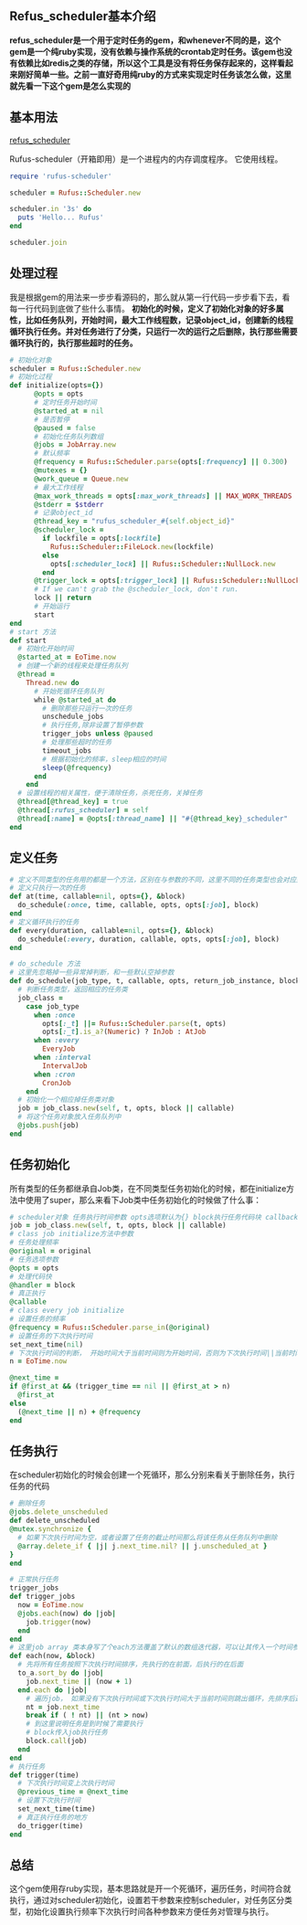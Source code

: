 ## Refus_scheduler基本介绍
**refus_scheduler是一个用于定时任务的gem，和whenever不同的是，这个gem是一个纯ruby实现，没有依赖与操作系统的crontab定时任务。该gem也没有依赖比如redis之类的存储，所以这个工具是没有将任务保存起来的，这样看起来刚好简单一些。之前一直好奇用纯ruby的方式来实现定时任务该怎么做，这里就先看一下这个gem是怎么实现的**


## 基本用法
[refus_scheduler](https://github.com/jmettraux/rufus-scheduler)

Rufus-scheduler（开箱即用）是一个进程内的内存调度程序。 它使用线程。

```ruby
require 'rufus-scheduler'

scheduler = Rufus::Scheduler.new

scheduler.in '3s' do
  puts 'Hello... Rufus'
end

scheduler.join
```


## 处理过程
我是根据gem的用法来一步步看源码的，那么就从第一行代码一步步看下去，看每一行代码到底做了些什么事情。
**初始化的时候，定义了初始化对象的好多属性，比如任务队列，开始时间，最大工作线程数，记录object_id，创建新的线程循环执行任务。并对任务进行了分类，只运行一次的运行之后删除，执行那些需要循环执行的，执行那些超时的任务。**
```ruby
# 初始化对象
scheduler = Rufus::Scheduler.new
# 初始化过程
def initialize(opts={})
      @opts = opts
      # 定时任务开始时间
      @started_at = nil
      # 是否暂停
      @paused = false
      # 初始化任务队列数组
      @jobs = JobArray.new
      # 默认频率
      @frequency = Rufus::Scheduler.parse(opts[:frequency] || 0.300)
      @mutexes = {}
      @work_queue = Queue.new
      # 最大工作线程
      @max_work_threads = opts[:max_work_threads] || MAX_WORK_THREADS
      @stderr = $stderr
      # 记录object_id
      @thread_key = "rufus_scheduler_#{self.object_id}"
      @scheduler_lock =
        if lockfile = opts[:lockfile]
          Rufus::Scheduler::FileLock.new(lockfile)
        else
          opts[:scheduler_lock] || Rufus::Scheduler::NullLock.new
        end
      @trigger_lock = opts[:trigger_lock] || Rufus::Scheduler::NullLock.new
      # If we can't grab the @scheduler_lock, don't run.
      lock || return
      # 开始运行
      start
end
# start 方法
def start
  # 初始化开始时间
  @started_at = EoTime.now
  # 创建一个新的线程来处理任务队列
  @thread =
    Thread.new do
      # 开始死循环任务队列
      while @started_at do
        # 删除那些只运行一次的任务
        unschedule_jobs
        # 执行任务,除非设置了暂停参数
        trigger_jobs unless @paused
        # 处理那些超时的任务
        timeout_jobs
        # 根据初始化的频率，sleep相应的时间
        sleep(@frequency)
      end
    end
  # 设置线程的相关属性，便于清除任务，杀死任务，关掉任务
  @thread[@thread_key] = true
  @thread[:rufus_scheduler] = self
  @thread[:name] = @opts[:thread_name] || "#{@thread_key}_scheduler"
end
```


## 定义任务
```ruby
# 定义不同类型的任务用的都是一个方法，区别在与参数的不同，这里不同的任务类型也会对应到下面提到的不同的类，每一个任务类型有一个对应的类
# 定义只执行一次的任务
def at(time, callable=nil, opts={}, &block)
  do_schedule(:once, time, callable, opts, opts[:job], block)
end
# 定义循环执行的任务
def every(duration, callable=nil, opts={}, &block)
  do_schedule(:every, duration, callable, opts, opts[:job], block)
end

# do_schedule 方法
# 这里先忽略掉一些异常掉判断，和一些默认空掉参数
def do_schedule(job_type, t, callable, opts, return_job_instance, block)
  # 判断任务类型，返回相应的任务类
  job_class =
    case job_type
      when :once
        opts[:_t] ||= Rufus::Scheduler.parse(t, opts)
        opts[:_t].is_a?(Numeric) ? InJob : AtJob
      when :every
        EveryJob
      when :interval
        IntervalJob
      when :cron
        CronJob
    end
  # 初始化一个相应掉任务类对象
  job = job_class.new(self, t, opts, block || callable)
  # 将这个任务对象放入任务队列中
  @jobs.push(job)
end
```


## 任务初始化
所有类型的任务都继承自Job类，在不同类型任务初始化的时候，都在initialize方法中使用了super，那么来看下Job类中任务初始化的时候做了什么事：
```ruby
# scheduler对象 任务执行时间参数 opts选项默认为{} block执行任务代码块 callback默认nil
job = job_class.new(self, t, opts, block || callable)
# class job initialize方法中参数
# 任务处理频率
@original = original
# 任务选项参数
@opts = opts
# 处理代码快
@handler = block
# 真正执行
@callable
# class every job initialize
# 设置任务的频率
@frequency = Rufus::Scheduler.parse_in(@original)
# 设置任务的下次执行时间
set_next_time(nil)
# 下次执行时间的判断， 开始时间大于当前时间则为开始时间，否则为下次执行时间||当前时间(第一次next time为空) + 一个执行频率
n = EoTime.now

@next_time =
if @first_at && (trigger_time == nil || @first_at > n)
  @first_at
else
  (@next_time || n) + @frequency
end
```


## 任务执行
在scheduler初始化的时候会创建一个死循环，那么分别来看关于删除任务，执行任务的代码
```ruby
# 删除任务
@jobs.delete_unscheduled
def delete_unscheduled
@mutex.synchronize {
  # 如果下次执行时间为空，或者设置了任务的截止时间那么将该任务从任务队列中删除
  @array.delete_if { |j| j.next_time.nil? || j.unscheduled_at }
}
end

# 正常执行任务
trigger_jobs
def trigger_jobs
  now = EoTime.now
  @jobs.each(now) do |job|
    job.trigger(now)
  end
end
# 这里job array 类本身写了个each方法覆盖了默认的数组迭代器，可以让其传入一个时间参数
def each(now, &block)
  # 先将所有任务按照下次执行时间排序，先执行的在前面，后执行的在后面
  to_a.sort_by do |job|
    job.next_time || (now + 1)
  end.each do |job|
    # 遍历job， 如果没有下次执行时间或下次执行时间大于当前时间则跳出循环，先排序后遍历
    nt = job.next_time
    break if ( ! nt) || (nt > now)
    # 到这里说明任务是到时候了需要执行
    # block传入job执行任务
    block.call(job)
  end
end
# 执行任务
def trigger(time)
  # 下次执行时间变上次执行时间
  @previous_time = @next_time
  # 设置下次执行时间
  set_next_time(time)
  # 真正执行任务的地方
  do_trigger(time)
end
```


## 总结
这个gem使用存ruby实现，基本思路就是开一个死循环，遍历任务，时间符合就执行，通过对scheduler初始化，设置若干参数来控制scheduler，对任务区分类型，初始化设置执行频率下次执行时间各种参数来方便任务对管理与执行。